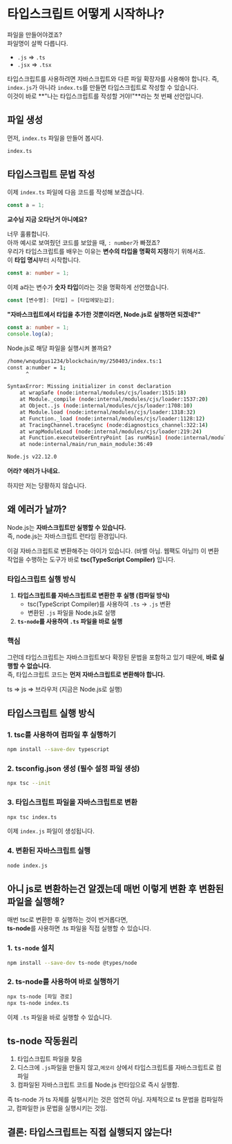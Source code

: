 # 타입스크립트 어떻게 시작하나?

파일을 만들어야겠죠?  
파일명이 살짝 다릅니다.

- `.js` => `.ts`
- `.jsx` => `.tsx`

타입스크립트를 사용하려면 자바스크립트와 다른 파일 확장자를 사용해야 합니다.
즉, `index.js`가 아니라 `index.ts`를 만들면 타입스크립트로 작성할 수 있습니다.  
이것이 바로 **"나는 타입스크립트를 작성할 거야!"**라는 첫 번째 선언입니다.

## 파일 생성

먼저, `index.ts` 파일을 만들어 봅시다.

```sh
index.ts
```

## 타입스크립트 문법 작성

이제 `index.ts` 파일에 다음 코드를 작성해 보겠습니다.

```ts
const a = 1;
```

**교수님 지금 오타난거 아니에요?**

너무 훌륭합니다.  
아까 예시로 보여줬던 코드를 보았을 때, `: number`가 빠졌죠?  
우리가 타입스크립트를 배우는 이유는 **변수의 타입을 명확히 지정**하기 위해서죠.  
이 **타입 명시**부터 시작합니다.

```ts
const a: number = 1;

```

이제 a라는 변수가 **숫자 타입**이라는 것을 명확하게 선언했습니다.

```ts
const [변수명]: [타입] = [타입에맞는값];
```

**"자바스크립트에서 타입을 추가한 것뿐이라면, Node.js로 실행하면 되겠네?"**

```ts
const a: number = 1;
console.log(a);
```

Node.js로 해당 파일을 실행시켜 볼까요?

```sh
/home/wnqudgus1234/blockchain/my/250403/index.ts:1
const a:number = 1;
      ^

SyntaxError: Missing initializer in const declaration
    at wrapSafe (node:internal/modules/cjs/loader:1515:18)
    at Module._compile (node:internal/modules/cjs/loader:1537:20)
    at Object..js (node:internal/modules/cjs/loader:1708:10)
    at Module.load (node:internal/modules/cjs/loader:1318:32)
    at Function._load (node:internal/modules/cjs/loader:1128:12)
    at TracingChannel.traceSync (node:diagnostics_channel:322:14)
    at wrapModuleLoad (node:internal/modules/cjs/loader:219:24)
    at Function.executeUserEntryPoint [as runMain] (node:internal/modules/run_main:170:5)
    at node:internal/main/run_main_module:36:49

Node.js v22.12.0
```

**어라? 에러가 나네요.**

하지만 저는 당황하지 않습니다.

## 왜 에러가 날까?

Node.js는 **자바스크립트만 실행할 수 있습니다.**  
즉, node.js는 자바스크립트 런타임 환경입니다.

이걸 자바스크립트로 변환해주는 아이가 있습니다. (바벨 아님. 웹팩도 아님!!)
이 변환 작업을 수행하는 도구가 바로 **tsc(TypeScript Compiler)** 입니다.

### 타입스크립트 실행 방식

1. **타입스크립트를 자바스크립트로 변환한 후 실행 (컴파일 방식)**
   - tsc(TypeScript Compiler)를 사용하여 `.ts` → `.js` 변환
   - 변환된 `.js` 파일을 Node.js로 실행
2. **`ts-node`를 사용하여 `.ts` 파일을 바로 실행**

### 핵심

그런데 타입스크립트는 자바스크립트보다 확장된 문법을 포함하고 있기 때문에, **바로 실행할 수 없습니다.**  
즉, 타입스크립트 코드는 **먼저 자바스크립트로 변환해야 합니다.**

ts => js => 브라우저 (지금은 Node.js로 실행)

## 타입스크립트 실행 방식

### 1. tsc를 사용하여 컴파일 후 실행하기

```sh
npm install --save-dev typescript
```

### 2. tsconfig.json 생성 (필수 설정 파일 생성)

```sh
npx tsc --init
```

### 3. 타입스크립트 파일을 자바스크립트로 변환

```sh
npx tsc index.ts
```

이제 `index.js` 파일이 생성됩니다.

### 4. 변환된 자바스크립트 실행

```sh
node index.js
```

## 아니 js로 변환하는건 알겠는데 매번 이렇게 변환 후 변환된 파일을 실행해?

매번 tsc로 변환한 후 실행하는 것이 번거롭다면,  
**ts-node**를 사용하면 .ts 파일을 직접 실행할 수 있습니다.

### 1. `ts-node` 설치

```sh
npm install --save-dev ts-node @types/node
```

### 2. ts-node를 사용하여 바로 실행하기

```bash
npx ts-node [파일 경로]
npx ts-node index.ts
```

이제 `.ts` 파일을 바로 실행할 수 있습니다.

## ts-node 작동원리

1. 타입스크립트 파일을 찾음
2. 디스크에 `.js`파일을 만들지 않고,`메모리` 상에서 타입스크립트를 자바스크립트로 컴파일 
3. 컴파일된 자바스크립트 코드를 Node.js 런타임으로 즉시 실행함.

즉 ts-node 가 ts 자체를 실행시키는 것은 엄연히 아님.
자체적으로 ts 문법을 컴파일하고, 컴파일한 js 문법을 실행시키는 것임.

## 결론: 타입스크립트는 직접 실행되지 않는다!
